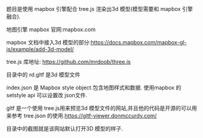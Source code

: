 题目是使用 mapbox 引擎配合 tree.js 渲染出3d 模型(模型需要和 mapbox 引擎融合).



地图引擎 mapbox 官网:mapbox.com

mapbox 文档中接入3d 模型的部分:https://docs.mapbox.com/mapbox-gl-js/example/add-3d-model/

tree.js 库地址: https://github.com/mrdoob/three.js


目录中的 rd.gltf 是3d 模型文件

index.json 是 Mapbox style object.包含地图样式和数据. 使用mapbox 的setstyle api 可以设置改 json文件.


gltf 是一个使用 tree.js用来预览3d 模型文件的网站,并且他的代码是开源的可以用来参考 tree.json 的使用.https://gltf-viewer.donmccurdy.com/

目录中的截图就是该网站默认打开3D 模型的样子.
